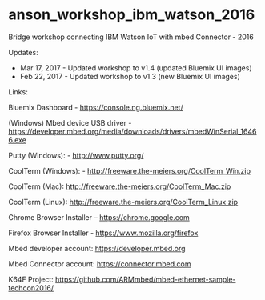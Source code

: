 # anson_workshop_ibm_watson_2016
Bridge workshop connecting IBM Watson IoT with mbed Connector - 2016

Updates: 

- Mar 17, 2017 - Updated workshop to v1.4 (updated Bluemix UI images)
- Feb 22, 2017 - Updated workshop to v1.3 (new Bluemix UI images)


Links:

Bluemix Dashboard - https://console.ng.bluemix.net/

(Windows) Mbed device USB driver - https://developer.mbed.org/media/downloads/drivers/mbedWinSerial_16466.exe

Putty (Windows): - http://www.putty.org/

CoolTerm (Windows): - http://freeware.the-meiers.org/CoolTerm_Win.zip 

CoolTerm (Mac): http://freeware.the-meiers.org/CoolTerm_Mac.zip

CoolTerm (Linux): http://freeware.the-meiers.org/CoolTerm_Linux.zip

Chrome Browser Installer – https://chrome.google.com 

Firefox Browser Installer - https://www.mozilla.org/firefox 

Mbed developer account: https://developer.mbed.org

Mbed Connector account: https://connector.mbed.com

K64F Project: https://github.com/ARMmbed/mbed-ethernet-sample-techcon2016/

